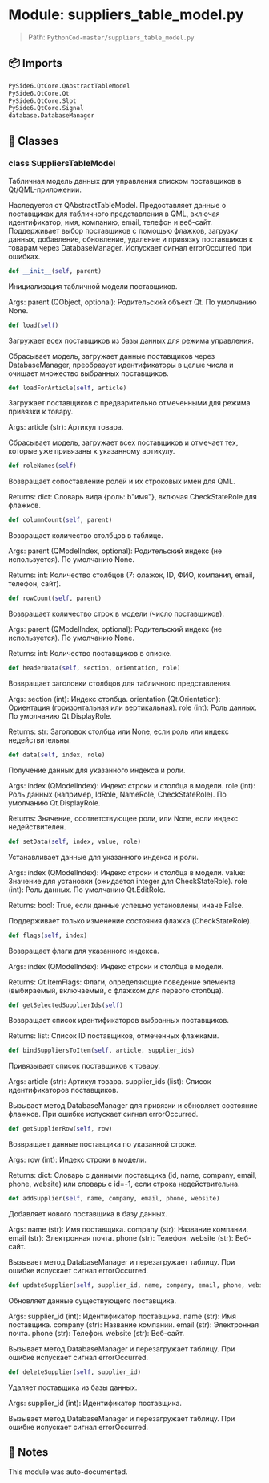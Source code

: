 # Module: suppliers_table_model.py

> Path: `PythonCod-master/suppliers_table_model.py`

## 📦 Imports
```python
PySide6.QtCore.QAbstractTableModel
PySide6.QtCore.Qt
PySide6.QtCore.Slot
PySide6.QtCore.Signal
database.DatabaseManager
```

## 🧩 Classes

### class SuppliersTableModel

Табличная модель данных для управления списком поставщиков в Qt/QML-приложении.

Наследуется от QAbstractTableModel. Предоставляет данные о поставщиках для табличного представления
в QML, включая идентификатор, имя, компанию, email, телефон и веб-сайт. Поддерживает выбор
поставщиков с помощью флажков, загрузку данных, добавление, обновление, удаление и привязку
поставщиков к товарам через DatabaseManager. Испускает сигнал errorOccurred при ошибках.

```python
def __init__(self, parent)
```
Инициализация табличной модели поставщиков.

Args:
    parent (QObject, optional): Родительский объект Qt. По умолчанию None.

```python
def load(self)
```
Загружает всех поставщиков из базы данных для режима управления.

Сбрасывает модель, загружает данные поставщиков через DatabaseManager,
преобразует идентификаторы в целые числа и очищает множество выбранных поставщиков.

```python
def loadForArticle(self, article)
```
Загружает поставщиков с предварительно отмеченными для режима привязки к товару.

Args:
    article (str): Артикул товара.

Сбрасывает модель, загружает всех поставщиков и отмечает тех, которые уже привязаны к указанному артикулу.

```python
def roleNames(self)
```
Возвращает сопоставление ролей и их строковых имен для QML.

Returns:
    dict: Словарь вида {роль: b"имя"}, включая CheckStateRole для флажков.

```python
def columnCount(self, parent)
```
Возвращает количество столбцов в таблице.

Args:
    parent (QModelIndex, optional): Родительский индекс (не используется). По умолчанию None.

Returns:
    int: Количество столбцов (7: флажок, ID, ФИО, компания, email, телефон, сайт).

```python
def rowCount(self, parent)
```
Возвращает количество строк в модели (число поставщиков).

Args:
    parent (QModelIndex, optional): Родительский индекс (не используется). По умолчанию None.

Returns:
    int: Количество поставщиков в списке.

```python
def headerData(self, section, orientation, role)
```
Возвращает заголовки столбцов для табличного представления.

Args:
    section (int): Индекс столбца.
    orientation (Qt.Orientation): Ориентация (горизонтальная или вертикальная).
    role (int): Роль данных. По умолчанию Qt.DisplayRole.

Returns:
    str: Заголовок столбца или None, если роль или индекс недействительны.

```python
def data(self, index, role)
```
Получение данных для указанного индекса и роли.

Args:
    index (QModelIndex): Индекс строки и столбца в модели.
    role (int): Роль данных (например, IdRole, NameRole, CheckStateRole). По умолчанию Qt.DisplayRole.

Returns:
    Значение, соответствующее роли, или None, если индекс недействителен.

```python
def setData(self, index, value, role)
```
Устанавливает данные для указанного индекса и роли.

Args:
    index (QModelIndex): Индекс строки и столбца в модели.
    value: Значение для установки (ожидается integer для CheckStateRole).
    role (int): Роль данных. По умолчанию Qt.EditRole.

Returns:
    bool: True, если данные успешно установлены, иначе False.

Поддерживает только изменение состояния флажка (CheckStateRole).

```python
def flags(self, index)
```
Возвращает флаги для указанного индекса.

Args:
    index (QModelIndex): Индекс строки и столбца в модели.

Returns:
    Qt.ItemFlags: Флаги, определяющие поведение элемента (выбираемый, включаемый, с флажком для первого столбца).

```python
def getSelectedSupplierIds(self)
```
Возвращает список идентификаторов выбранных поставщиков.

Returns:
    list: Список ID поставщиков, отмеченных флажками.

```python
def bindSuppliersToItem(self, article, supplier_ids)
```
Привязывает список поставщиков к товару.

Args:
    article (str): Артикул товара.
    supplier_ids (list): Список идентификаторов поставщиков.

Вызывает метод DatabaseManager для привязки и обновляет состояние флажков.
При ошибке испускает сигнал errorOccurred.

```python
def getSupplierRow(self, row)
```
Возвращает данные поставщика по указанной строке.

Args:
    row (int): Индекс строки в модели.

Returns:
    dict: Словарь с данными поставщика (id, name, company, email, phone, website)
          или словарь с id=-1, если строка недействительна.

```python
def addSupplier(self, name, company, email, phone, website)
```
Добавляет нового поставщика в базу данных.

Args:
    name (str): Имя поставщика.
    company (str): Название компании.
    email (str): Электронная почта.
    phone (str): Телефон.
    website (str): Веб-сайт.

Вызывает метод DatabaseManager и перезагружает таблицу.
При ошибке испускает сигнал errorOccurred.

```python
def updateSupplier(self, supplier_id, name, company, email, phone, website)
```
Обновляет данные существующего поставщика.

Args:
    supplier_id (int): Идентификатор поставщика.
    name (str): Имя поставщика.
    company (str): Название компании.
    email (str): Электронная почта.
    phone (str): Телефон.
    website (str): Веб-сайт.

Вызывает метод DatabaseManager и перезагружает таблицу.
При ошибке испускает сигнал errorOccurred.

```python
def deleteSupplier(self, supplier_id)
```
Удаляет поставщика из базы данных.

Args:
    supplier_id (int): Идентификатор поставщика.

Вызывает метод DatabaseManager и перезагружает таблицу.
При ошибке испускает сигнал errorOccurred.

## 📝 Notes
This module was auto-documented.
